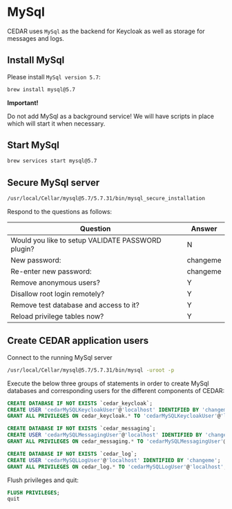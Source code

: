 # MySql
CEDAR uses `MySql` as the backend for Keycloak as well as storage for messages and logs.

## Install MySql

Please install `MySql version 5.7`:

```sh
brew install mysql@5.7
```
    
**Important!**

Do not add MySql as a background service! We will have scripts in place which will start it when necessary.

## Start MySql
```sh
brew services start mysql@5.7
```

## Secure MySql server
```sh
/usr/local/Cellar/mysql@5.7/5.7.31/bin/mysql_secure_installation
```

Respond to the questions as follows:

| Question                 | Answer |
| -----------                  | ----------- |
|Would you like to setup VALIDATE PASSWORD plugin?  | N|
|New password:            | changeme|
|Re-enter new password:   | changeme|
|Remove anonymous users?  | Y|
|Disallow root login remotely?  | Y|
|Remove test database and access to it?  | Y|
|Reload privilege tables now?            | Y|

## Create CEDAR application users
Connect to the running MySql server

```sh
/usr/local/Cellar/mysql@5.7/5.7.31/bin/mysql -uroot -p
```

Execute the below three groups of statements in order to create MySql databases and corresponding users for the different components of CEDAR: 
```sql
CREATE DATABASE IF NOT EXISTS `cedar_keycloak`;
CREATE USER 'cedarMySQLKeycloakUser'@'localhost' IDENTIFIED BY 'changeme';
GRANT ALL PRIVILEGES ON cedar_keycloak.* TO 'cedarMySQLKeycloakUser'@'localhost';
```

```sql
CREATE DATABASE IF NOT EXISTS `cedar_messaging`;
CREATE USER 'cedarMySQLMessagingUser'@'localhost' IDENTIFIED BY 'changeme';
GRANT ALL PRIVILEGES ON cedar_messaging.* TO 'cedarMySQLMessagingUser'@'localhost';
```

```sql
CREATE DATABASE IF NOT EXISTS `cedar_log`;
CREATE USER 'cedarMySQLLogUser'@'localhost' IDENTIFIED BY 'changeme';
GRANT ALL PRIVILEGES ON cedar_log.* TO 'cedarMySQLLogUser'@'localhost';
```
Flush privileges and quit:

```sql
FLUSH PRIVILEGES;
quit
```
